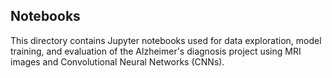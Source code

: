 ## Notebooks
This directory contains Jupyter notebooks used for data exploration, model training, 
and evaluation of the Alzheimer's diagnosis project using MRI images and Convolutional Neural Networks (CNNs). 
